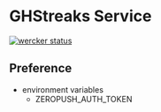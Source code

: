 GHStreaks Service
==================

[![wercker status](https://app.wercker.com/status/f3c6aafdec3059c01d93f8abe9d7e81e/s/ "wercker status")](https://app.wercker.com/project/bykey/f3c6aafdec3059c01d93f8abe9d7e81e)

Preference
------------------

* environment variables
  - ZEROPUSH\_AUTH\_TOKEN
